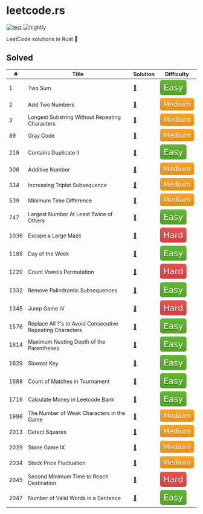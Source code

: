 # leetcode.rs

[![test](https://github.com/liuxiaotian/leetcode.rs/actions/workflows/ci.yml/badge.svg?branch=main)](https://github.com/liuxiaotian/leetcode.rs/actions/workflows/ci.yml)
![nightly](https://img.shields.io/badge/update-nightly-blue)

LeetCode solutions in Rust 🦀

## Solved

| #    | Title                                                     | Solution                                                     | Difficulty                |
| ---- | --------------------------------------------------------- | ------------------------------------------------------------ | ------------------------- |
| 1    | Two Sum                                                   | [📑](src/solutions/easy/two_sum.rs)                           | ![Easy](img/easy.svg)     |
| 2    | Add Two Numbers                                           | [📑](src/solutions/medium/add_two_numbers.rs)                 | ![Medium](img/medium.svg) |
| 3    | Longest Substring Without Repeating Characters            | [📑](src/solutions/medium/longest_substring_without_repeating_characters.rs) | ![Medium](img/medium.svg) |
| 89   | Gray Code                                                 | [📑](src/solutions/medium/gray_code.rs)                       | ![Medium](img/medium.svg) |
| 219  | Contains Duplicate II                                     | [📑](src/solutions/easy/contains_duplicate_ii.rs)             | ![Easy](img/easy.svg)     |
| 306  | Additive Number                                           | [📑](src/solutions/medium/additive_number.rs)                 | ![Medium](img/medium.svg) |
| 334  | Increasing Triplet Subsequence                            | [📑](src/solutions/medium/increasing_triplet_subsequence.rs)  | ![Medium](img/medium.svg) |
| 539  | Minimum Time Difference                                   | [📑](src/solutions/medium/minimum_time_difference.rs)         | ![Medium](img/medium.svg) |
| 747  | Largest Number At Least Twice of Others                   | [📑](src/solutions/easy/largest_number_at_least_twice_of_others.rs) | ![Easy](img/easy.svg)     |
| 1036 | Escape a Large Maze                                       | [📑](src/solutions/hard/escape_a_large_maze.rs)               | ![Hard](img/hard.svg)     |
| 1185 | Day of the Week                                           | [📑](src/solutions/easy/day_of_the_week.rs)                   | ![Easy](img/easy.svg)     |
| 1220 | Count Vowels Permutation                                  | [📑](src/solutions/hard/count_vowels_permutation.rs)          | ![Hard](img/hard.svg)     |
| 1332 | Remove Palindromic Subsequences                           | [📑](src/solutions/easy/remove_palindromic_subsequences.rs)   | ![Easy](img/easy.svg)     |
| 1345 | Jump Game IV                                              | [📑](src/solutions/hard/jump_game_iv.rs)                      | ![Hard](img/hard.svg)     |
| 1576 | Replace All ?'s to Avoid Consecutive Repeating Characters | [📑](src/solutions/easy/replace_all_s_to_avoid_consecutive_repeating_characters.rs) | ![Easy](img/easy.svg)     |
| 1614 | Maximum Nesting Depth of the Parentheses                  | [📑](src/solutions/easy/maximum_nesting_depth_of_the_parentheses.rs) | ![Easy](img/easy.svg)     |
| 1629 | Slowest Key                                               | [📑](src/solutions/easy/slowest_key.rs)                       | ![Easy](img/easy.svg)     |
| 1688 | Count of Matches in Tournament                            | [📑](src/solutions/easy/count_of_matches_in_tournament.rs)    | ![Easy](img/easy.svg)     |
| 1716 | Calculate Money in Leetcode Bank                          | [📑](src/solutions/easy/calculate_money_in_leetcode_bank.rs)  | ![Easy](img/easy.svg)     |
| 1996 | The Number of Weak Characters in the Game                 | [📑](src/solutions/medium/the_number_of_weak_characters_in_the_game) | ![Medium](img/medium.svg) |
| 2013 | Detect Squares                                            | [📑](src/solutions/medium/detect_squares.rs)                  | ![Medium](img/medium.svg) |
| 2029 | Stone Game IX                                             | [📑](src/solutions/medium/stone_game_ix.rs)                   | ![Medium](img/medium.svg) |
| 2034 | Stock Price Fluctuation                                   | [📑](src/solutions/medium/stock_price_fluctuation.rs)         | ![Medium](img/medium.svg) |
| 2045 | Second Minimum Time to Reach Destination                  | [📑](src/solutions/hard/second_minimum_time_to_reach_destination.rs) | ![Hard](img/hard.svg)     |
| 2047 | Number of Valid Words in a Sentence                       | [📑](src/solutions/easy/number_of_valid_words_in_a_sentence.rs) | ![Easy](img/easy.svg)     |

